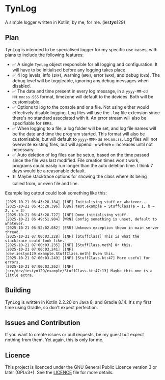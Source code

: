 # TynLog
A simple logger written in Kotlin, by me, for me. (ies***tyn***129)

## Plan
TynLog is intended to be specialised logger for my specific use cases,
with plans to include the following features:
- ✅ A single `TynLog` object responsible for all logging and configuration. It will have to be initialised
before any logging takes place.
- ✅ 4 log levels, info (`INF`), warning (`WRN`), error (`ERR`), and debug (`DBG`).
The debug level will be toggleable, ignoring any debug messages when disabled.
- ✅ The date and time present in every log message, in a `yyyy-MM-dd HH:mm:ss.SSS` format,
timezone will default to the devices. Both will be customisable.
- ✅ Options to log to the console and or a file. Not using either would effectively disable logging.
Log files will use the `.log` file extension since there's no standard associated with it.
An error stream will also be specifiable for `ERR`s.
- ✅ When logging to a file, a log folder will be set, 
and log file names will be the date and time the program started. This format will also be customisable,
but will default to `yyyy-MMM-dd HH:mm:ss`. Log files will not overwrite existing files, but will append
`-n` where `n` increases until not necessary.
- ✅ Auto deletion of log files can be setup, based on the time passed since the file was last modified.
File creation times won't work, programs could easily run longer than the auto deletion time.
I think 7 days would be a reasonable default.
- ⏸️ Maybe stacktrace options for showing the class where its being called from, or even file and line.

Example log output could look something like this:
```log
[2025-10-21 06:43:28.184] [INF] Initialising stuff or whatever...
[2025-10-21 06:43:28.396] [DBG] test.example = StuffClass(a = 1, b = 2, c = 3)
[2025-10-21 06:43:28.727] [INF] Done initialising stuff.
[2025-10-21 06:49:51.904] [WRN] Config something is unset, default to whatever.
[2025-10-21 06:52:02.082] [ERR] Unknown exception thown in main server thread.
[2025-10-21 07:00:03.228] [INF] [StuffClass] This is what the stacktrace could look like.
[2025-10-21 07:00:03.235] [INF] [StuffClass.meth] Or this.
[2025-10-21 07:00:03.241] [INF] [dev.iestyn129.example.StuffClass.meth] Even this.
[2025-10-21 07:00:03.249] [INF] [StuffClass.kt:47] More useful for errors.
[2025-10-21 07:00:03.262] [INF] [src/dev/iestyn129/example/StuffClass.kt:47:13] Maybe this one is a little extra.
```

## Building
TynLog is written in Kotlin 2.2.20 on Java 8, and Gradle 8.14.
It's my first time using Gradle, so don't expect perfection.

## Issues and Contribution
If you want to create issues or pull requests, be my guest but expect nothing from them.
Yet again, this is only for me.

## Licence
This project is licenced under the GNU General Public Licence version 3 or later (GPLv3+).
See the [LICENCE](./LICENCE) file for more details.
